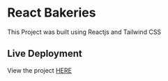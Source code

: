 # React Bakeries

This Project was built using Reactjs and Tailwind CSS

## Live Deployment

View the project [HERE](https://react-bakeries.vercel.app/)

